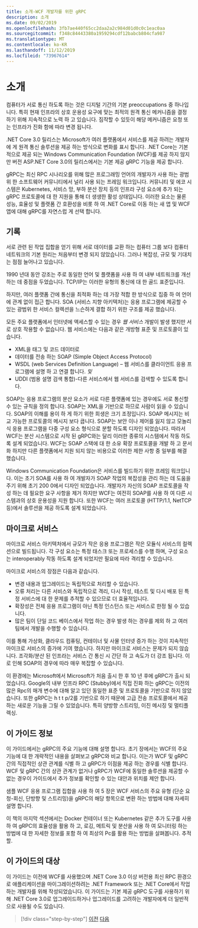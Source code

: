 ```yaml
---
title: 소개-WCF 개발자를 위한 gRPC
description: 소개
ms.date: 09/02/2019
ms.openlocfilehash: 3fb7ae440f65cc2daa2a2c984d01d0c0c1eac0aa
ms.sourcegitcommit: f348c84443380a1959294cdf12babcb804cfa987
ms.translationtype: MT
ms.contentlocale: ko-KR
ms.lasthandoff: 11/12/2019
ms.locfileid: "73967614"
---
```

# <a name="introduction"></a>소개

컴퓨터가 서로 통신 하도록 하는 것은 디지털 기간의 기본 preoccupations 중 하나입니다. 특히 현재 인프라의 상호 운용성 요구에 맞는 최적의 원격 통신 메커니즘을 결정 하기 위해 지속적으로 노력 하 고 있습니다. 짐작할 수 있듯이 해당 메커니즘은 요청 또는 인프라가 진화 함에 따라 변경 됩니다.

.NET Core 3.0 릴리스는 Microsoft가 여러 플랫폼에서 서비스를 제공 하려는 개발자에 게 원격 통신 솔루션을 제공 하는 방식으로 변화를 표시 합니다. .NET Core는 기본적으로 제공 되는 Windows Communication Foundation (WCF)를 제공 하지 않지만 버전 ASP.NET Core 3.0의 릴리스에서는 기본 제공 gRPC 기능을 제공 합니다.

gRPC는 최신 RPC 시나리오를 위해 많은 프로그래밍 언어의 개발자가 사용 하는 광범위 한 소프트웨어 커뮤니티에서 널리 사용 되는 프레임 워크입니다. 커뮤니티 및 에코 시스템은 Kubernetes, 서비스 망, 부하 분산 장치 등의 인프라 구성 요소에 추가 되는 gRPC 프로토콜에 대 한 지원을 통해 더 생생한 활성 상태입니다. 이러한 요소는 물론 성능, 효율성 및 플랫폼 간 호환성을 비롯 하 여 .NET Core로 이동 하는 새 앱 및 WCF 앱에 대해 gRPC를 자연스럽 게 선택 합니다.

## <a name="history"></a>기록

서로 관련 된 작업 집합을 얻기 위해 서로 데이터를 교환 하는 컴퓨터 그룹 보다 컴퓨터 네트워크의 기본 원리는 처음부터 변경 되지 않았습니다. 그러나 복잡성, 규모 및 기대치는 점점 늘어나고 있습니다.  

1990 년대 동안 강조는 주로 동일한 언어 및 플랫폼을 사용 하 여 내부 네트워크를 개선 하는 데 중점을 두었습니다. TCP/IP는 이러한 유형의 통신에 대 한 골드 표준입니다.

하지만, 여러 플랫폼 간에 통신을 최적화 하는 데 가장 적합 한 방식으로 집중 하 여 언어에 관계 없이 접근 합니다. SOA (서비스 지향 아키텍처)는 응용 프로그램에 제공할 수 있는 광범위 한 서비스 컬렉션을 느슨하게 결합 하기 위한 구조를 제공 했습니다.

모든 주요 플랫폼에서 인터넷에 액세스할 수 있는 경우 *웹 서비스* 개발이 발생 했지만 서로 상호 작용할 수 없습니다. 웹 서비스에는 다음과 같은 개방형 표준 및 프로토콜이 있습니다.

- XML을 태그 및 코드 데이터로
- 데이터를 전송 하는 SOAP (Simple Object Access Protocol)
- WSDL (web Services Definition Language) – 웹 서비스를 클라이언트 응용 프로그램에 설명 하 고 연결 합니다. *및*
- UDDI (범용 설명 검색 통합)-다른 서비스에서 웹 서비스를 검색할 수 있도록 합니다.

SOAP는 응용 프로그램의 분산 요소가 서로 다른 플랫폼에 있는 경우에도 서로 통신할 수 있는 규칙을 정의 합니다. SOAP는 XML을 기반으로 하므로 사람이 읽을 수 있습니다. SOAP의 이해를 용이 하 게 하기 위한 희생은 크기 조정입니다. SOAP 메시지는 비교 가능한 프로토콜의 메시지 보다 큽니다. SOAP는 보안 이나 제어를 잃지 않고 모놀리식 응용 프로그램을 다중 구성 요소 형식으로 분할 하도록 디자인 되었습니다. 따라서 WCF는 분산 시스템으로 시작 된 gRPC와는 달리 이러한 종류의 시스템에서 작동 하도록 설계 되었습니다. WCF는 SOAP 스택에 대 한 소유 확장 프로토콜을 개발 하 고 문서화 하지만 다른 플랫폼에서 지원 되지 않는 비용으로 이러한 제한 사항 중 일부를 해결 했습니다.

Windows Communication Foundation은 서비스를 빌드하기 위한 프레임 워크입니다. 이는 초기 SOA를 사용 하 여 개발자가 SOAP 작업의 복잡성을 관리 하는 데 도움을 주기 위해 초기 200 0에서 디자인 되었습니다. 개발자가 자신의 SOAP 프로토콜을 작성 하는 데 필요한 요구 사항을 제거 하지만 WCF는 여전히 SOAP를 사용 하 여 다른 시스템과의 상호 운용성을 지원 합니다. 또한 WCF는 여러 프로토콜 (HTTP/1.1, NetTCP 등)에서 솔루션을 제공 하도록 설계 되었습니다.

## <a name="microservices"></a>마이크로 서비스

마이크로 서비스 아키텍처에서 규모가 작은 응용 프로그램은 작은 모듈식 서비스의 컬렉션으로 빌드됩니다. 각 구성 요소는 특정 태스크 또는 프로세스를 수행 하며, 구성 요소는 interoperably 작동 하도록 설계 되었지만 필요에 따라 격리할 수 있습니다.

마이크로 서비스의 장점은 다음과 같습니다.

- 변경 내용과 업그레이드는 독립적으로 처리할 수 있습니다.
- 오류 처리는 다른 서비스와 독립적으로 격리, 다시 작성, 테스트 및 다시 배포 된 특정 서비스에 대 한 문제를 추적할 수 있으므로 더 효율적입니다.
- 확장성은 전체 응용 프로그램이 아닌 특정 인스턴스 또는 서비스로 한정 될 수 있습니다.
- 많은 팀이 단일 코드 베이스에서 작업 하는 경우 발생 하는 경우를 제외 하 고 여러 팀에서 개발을 수행할 수 있습니다.

이를 통해 가상화, 클라우드 컴퓨팅, 컨테이너 및 사물 인터넷 증가 하는 것이 지속적인 마이크로 서비스의 증가에 기여 했습니다. 하지만 마이크로 서비스는 문제가 되지 않습니다. 조각화/분산 된 인프라는 서비스 간 통신 시 간단 하 고 속도가 더 강조 됩니다. 이로 인해 SOAP의 경우에 따라 매우 복잡할 수 있습니다.

이 환경에는 Microsoft에서 Microsoft가 처음 출시 한 후 10 년 후에 gRPC가 출시 되었습니다. Google의 내부 인프라 RPC (Stubby)에서 직접 진화 하는 gRPC는 이전의 많은 Rpc의 매개 변수에 대해 알고 있던 동일한 표준 및 프로토콜을 기반으로 하지 않았습니다. 또한 gRPC는 h t t p/2를 기반으로 하기 때문에 고급 전송 프로토콜에서 제공 하는 새로운 기능을 그릴 수 있었습니다. 특히 양방향 스트리밍, 이진 메시징 및 멀티플렉싱.

## <a name="about-this-guide"></a>이 가이드 정보

이 가이드에서는 gRPC의 주요 기능에 대해 설명 합니다. 초기 장에서는 WCF의 주요 기능에 대 한 개략적인 내용을 살펴보고 gRPC와 비교 합니다. 이는가 WCF 및 gRPC 간의 직접적인 상관 관계를 식별 하 고 gRPC가 이점을 제공 하는 경우를 식별 합니다. WCF 및 gRPC 간의 상관 관계가 없거나 gRPC가 WCF에 동일한 솔루션을 제공할 수 없는 경우이 가이드에서 추가 정보를 확인할 수 있는 대안과 위치를 제안 합니다.

샘플 WCF 응용 프로그램 집합을 사용 하 여 5 장은 WCF 서비스의 주요 유형 (단순 요청-회신, 단방향 및 스트리밍)을 gRPC의 해당 항목으로 변환 하는 방법에 대해 자세히 설명 합니다.

이 책의 마지막 섹션에서는 Docker 컨테이너 또는 Kubernetes 같은 추가 도구를 사용 하 여 gRPC의 효율성을 활용 하 고, 로깅, 메트릭 및 분산을 사용 하 여 모니터링 하는 방법에 대 한 자세한 정보를 포함 하 여 최상의 Pc를 활용 하는 방법을 살펴봅니다. 추적할.

## <a name="whom-this-guide-is-for"></a>이 가이드의 대상

이 가이드는 이전에 WCF를 사용했으며 .NET Core 3.0 이상 버전용 최신 RPC 환경으로 애플리케이션을 마이그레이션하려는 .NET Framework 또는 .NET Core에서 작업하는 개발자를 위해 작성되었습니다. 이 가이드는 기본 제공 gRPC 도구를 사용하기 위해 .NET Core 3.0로 업그레이드하거나 업그레이드를 고려하는 개발자에게 더 일반적으로 사용될 수도 있습니다.

>[!div class="step-by-step"]
>[이전](index.md)
>[다음](grpc-overview.md)
